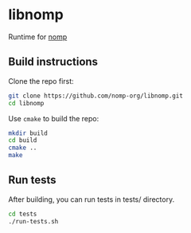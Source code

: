 # libnomp

Runtime for [nomp](https://github.com/nomp-org/nomp)

## Build instructions

Clone the repo first:
```bash
git clone https://github.com/nomp-org/libnomp.git
cd libnomp
```

Use `cmake` to build the repo:
```bash
mkdir build
cd build
cmake ..
make
```

## Run tests

After building, you can run tests in tests/ directory.
```bash
cd tests
./run-tests.sh
```
